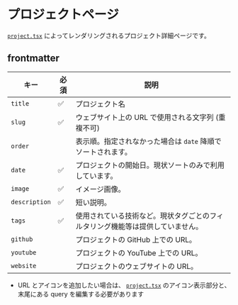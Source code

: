 # プロジェクトページ

[`project.tsx`](/src/templates/project.tsx) によってレンダリングされるプロジェクト詳細ページです。

## frontmatter

| キー          | 必須 | 説明                                                                           |
| ------------- | ---- | ------------------------------------------------------------------------------ |
| `title`       | ✅   | プロジェクト名                                                                 |
| `slug`        | ✅   | ウェブサイト上の URL で使用される文字列 (重複不可)                             |
| `order`       |      | 表示順。指定されなかった場合は `date` 降順でソートされます。                   |
| `date`        | ✅   | プロジェクトの開始日。現状ソートのみで利用しています。                         |
| `image`       | ✅   | イメージ画像。                                                                 |
| `description` | ✅   | 短い説明。                                                                     |
| `tags`        | ✅   | 使用されている技術など。現状タグごとのフィルタリング機能等は提供していません。 |
| `github`      |      | プロジェクトの GitHub 上での URL。                                             |
| `youtube`     |      | プロジェクトの YouTube 上での URL。                                            |
| `website`     |      | プロジェクトのウェブサイトの URL。                                             |

- URL とアイコンを追加したい場合は、 [`project.tsx`](/src/templates/project.tsx) のアイコン表示部分と、末尾にある query を編集する必要があります

